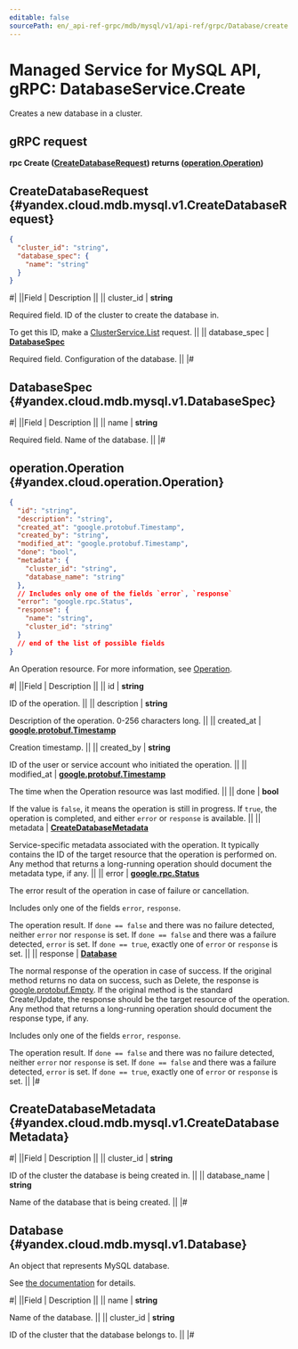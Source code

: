 ```yaml
---
editable: false
sourcePath: en/_api-ref-grpc/mdb/mysql/v1/api-ref/grpc/Database/create.md
---
```


# Managed Service for MySQL API, gRPC: DatabaseService.Create

Creates a new database in a cluster.

## gRPC request

**rpc Create ([CreateDatabaseRequest](#yandex.cloud.mdb.mysql.v1.CreateDatabaseRequest)) returns ([operation.Operation](#yandex.cloud.operation.Operation))**

## CreateDatabaseRequest {#yandex.cloud.mdb.mysql.v1.CreateDatabaseRequest}

```json
{
  "cluster_id": "string",
  "database_spec": {
    "name": "string"
  }
}
```

#|
||Field | Description ||
|| cluster_id | **string**

Required field. ID of the cluster to create the database in.

To get this ID, make a [ClusterService.List](/docs/managed-mysql/api-ref/grpc/Cluster/list#List) request. ||
|| database_spec | **[DatabaseSpec](#yandex.cloud.mdb.mysql.v1.DatabaseSpec)**

Required field. Configuration of the database. ||
|#

## DatabaseSpec {#yandex.cloud.mdb.mysql.v1.DatabaseSpec}

#|
||Field | Description ||
|| name | **string**

Required field. Name of the database. ||
|#

## operation.Operation {#yandex.cloud.operation.Operation}

```json
{
  "id": "string",
  "description": "string",
  "created_at": "google.protobuf.Timestamp",
  "created_by": "string",
  "modified_at": "google.protobuf.Timestamp",
  "done": "bool",
  "metadata": {
    "cluster_id": "string",
    "database_name": "string"
  },
  // Includes only one of the fields `error`, `response`
  "error": "google.rpc.Status",
  "response": {
    "name": "string",
    "cluster_id": "string"
  }
  // end of the list of possible fields
}
```

An Operation resource. For more information, see [Operation](/docs/api-design-guide/concepts/operation).

#|
||Field | Description ||
|| id | **string**

ID of the operation. ||
|| description | **string**

Description of the operation. 0-256 characters long. ||
|| created_at | **[google.protobuf.Timestamp](https://developers.google.com/protocol-buffers/docs/reference/google.protobuf#timestamp)**

Creation timestamp. ||
|| created_by | **string**

ID of the user or service account who initiated the operation. ||
|| modified_at | **[google.protobuf.Timestamp](https://developers.google.com/protocol-buffers/docs/reference/google.protobuf#timestamp)**

The time when the Operation resource was last modified. ||
|| done | **bool**

If the value is `false`, it means the operation is still in progress.
If `true`, the operation is completed, and either `error` or `response` is available. ||
|| metadata | **[CreateDatabaseMetadata](#yandex.cloud.mdb.mysql.v1.CreateDatabaseMetadata)**

Service-specific metadata associated with the operation.
It typically contains the ID of the target resource that the operation is performed on.
Any method that returns a long-running operation should document the metadata type, if any. ||
|| error | **[google.rpc.Status](https://cloud.google.com/tasks/docs/reference/rpc/google.rpc#status)**

The error result of the operation in case of failure or cancellation.

Includes only one of the fields `error`, `response`.

The operation result.
If `done == false` and there was no failure detected, neither `error` nor `response` is set.
If `done == false` and there was a failure detected, `error` is set.
If `done == true`, exactly one of `error` or `response` is set. ||
|| response | **[Database](#yandex.cloud.mdb.mysql.v1.Database)**

The normal response of the operation in case of success.
If the original method returns no data on success, such as Delete,
the response is [google.protobuf.Empty](https://developers.google.com/protocol-buffers/docs/reference/google.protobuf#google.protobuf.Empty).
If the original method is the standard Create/Update,
the response should be the target resource of the operation.
Any method that returns a long-running operation should document the response type, if any.

Includes only one of the fields `error`, `response`.

The operation result.
If `done == false` and there was no failure detected, neither `error` nor `response` is set.
If `done == false` and there was a failure detected, `error` is set.
If `done == true`, exactly one of `error` or `response` is set. ||
|#

## CreateDatabaseMetadata {#yandex.cloud.mdb.mysql.v1.CreateDatabaseMetadata}

#|
||Field | Description ||
|| cluster_id | **string**

ID of the cluster the database is being created in. ||
|| database_name | **string**

Name of the database that is being created. ||
|#

## Database {#yandex.cloud.mdb.mysql.v1.Database}

An object that represents MySQL database.

See [the documentation](/docs/managed-mysql/operations/databases) for details.

#|
||Field | Description ||
|| name | **string**

Name of the database. ||
|| cluster_id | **string**

ID of the cluster that the database belongs to. ||
|#